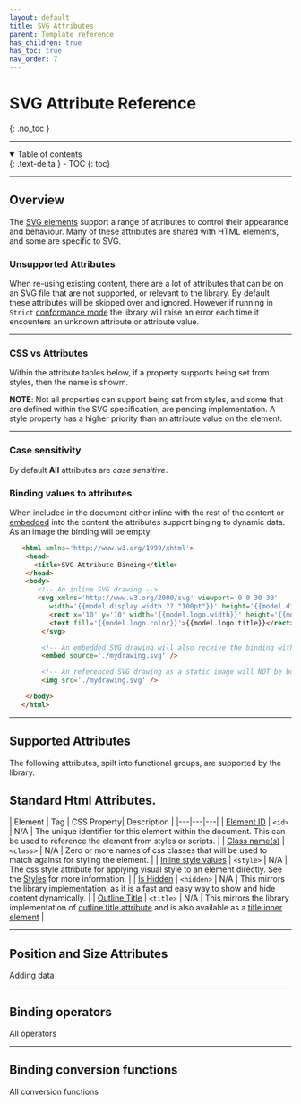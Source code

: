 ```yaml
---
layout: default
title: SVG Attributes
parent: Template reference
has_children: true
has_toc: true
nav_order: 7
---
```


# SVG Attribute Reference
{: .no_toc }

---

<details open markdown="block">
  <summary>
    Table of contents
  </summary>
  {: .text-delta }
- TOC
{: toc}
</details>


---

## Overview

The <a href='' >SVG elements</a> support a range of attributes to control their appearance and behaviour. Many of these attributes are shared with HTML elements, and some are specific to SVG.

### Unsupported Attributes

When re-using existing content, there are a lot of attributes that can be on an SVG file that are not supported, or relevant to the library. By default these attributes will be skipped over and ignored. However if running in <code>Strict</code> <a href='/learning/templates/conformancemode.html'>conformance mode</a> the library will raise an error each time it encounters an unknown attribute or attribute value.

---

### CSS vs Attributes

Within the attribute tables below, if a property supports being set from styles, then the name is showm. 

**NOTE**: Not all properties can support being set from styles, and some that are defined within the SVG specification, are pending implementation. A style property has a higher priority than an attribute value on the element.

---

### Case sensitivity

By default **All** attributes are *case sensitive*.


### Binding values to attributes

When included in the document either inline with the rest of the content or <a href='/reference/htmltags/embed.html' >embedded</a> into the content the attributes support binging to dynamic data. As an image the binding will be empty.

```html
   <html xmlns='http://www.w3.org/1999/xhtml'>
    <head>
      <title>SVG Attribute Binding</title>
    </head>
    <body>
       <!-- An inline SVG drawing --> 
       <svg xmlns='http://www.w3.org/2000/svg' viewport='0 0 30 30' 
          width='{{model.display.width ?? "100pt"}}' height='{{model.display.height ?? "100pt"}}'>
          <rect x='10' y='10' width='{{model.logo.width}}' height='{{model.logo.height}}' />
          <text fill='{{model.logo.color}}'>{{model.logo.title}}</rect>
        </svg>

        <!-- An embedded SVG drawing will also receive the binding with model.logo --> 
        <embed source='./mydrawing.svg' />

        <!-- An referenced SVG drawing as a static image will NOT be bound --> 
        <img src='./mydrawing.svg' />

    </body>
   </html>
```

---

## Supported Attributes

The following attributes, spilt into functional groups, are supported by the library.



## Standard Html Attributes.

| Element  | Tag  | CSS Property| Description |
|---|---|---|
| <a href='attrs/id.html' >Element ID</a>   | <code>&lt;id&gt;</code> | N/A | The unique identifier for this element within the document. This can be used to reference the element from styles or scripts. |
| <a href='attrs/class.html' >Class name(s)</a>   | <code>&lt;class&gt;</code> | N/A | Zero or more names of css classes that will be used to match against for styling the element. |
| <a href='attrs/style.html' >Inline style values</a>   | <code>&lt;style&gt;</code> | N/A | The css style attribute for applying visual style to an element directly. See the <a href='/learning/styles/'>Styles</a> for more information.  |
| <a href='attrs/hidden.html' >Is Hidden</a>   | <code>&lt;hidden&gt;</code> | N/A | This mirrors the library implementation, as it is a fast and easy way to show and hide content dynamically.  |
| <a href='attrs/title.html' >Outline Title</a>   | <code>&lt;title&gt;</code> | N/A | This mirrors the library implementation of <a href='/reference/htmlattributes/title.html'>outline title attribute</a> and is also available as a <a href='/reference/svgelements/title.html'>title inner element</a>  |

---

## Position and Size Attributes

Adding data

---

## Binding operators

All operators

---

## Binding conversion functions

All conversion functions
